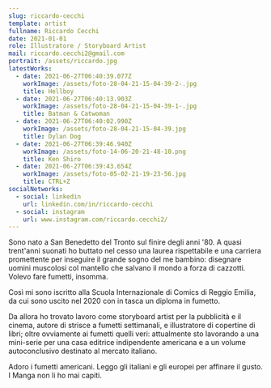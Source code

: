 ```yaml
---
slug: riccardo-cecchi
template: artist
fullname: Riccardo Cecchi
date: 2021-01-01
role: Illustratore / Storyboard Artist
mail: riccardo.cecchi2@gmail.com
portrait: /assets/riccardo.jpg
latestWorks:
  - date: 2021-06-27T06:40:39.077Z
    workImage: /assets/foto-28-04-21-15-04-39-2-.jpg
    title: Hellboy
  - date: 2021-06-27T06:40:13.903Z
    workImage: /assets/foto-28-04-21-15-04-39-1-.jpg
    title: Batman & Catwoman
  - date: 2021-06-27T06:40:02.990Z
    workImage: /assets/foto-28-04-21-15-04-39.jpg
    title: Dylan Dog
  - date: 2021-06-27T06:39:46.940Z
    workImage: /assets/foto-14-06-20-21-48-10.png
    title: Ken Shiro
  - date: 2021-06-27T06:39:43.654Z
    workImage: /assets/foto-05-02-21-19-23-56.jpg
    title: CTRL+Z
socialNetworks:
  - social: linkedin
    url: linkedin.com/in/riccardo-cecchi
  - social: instagram
    url: www.instagram.com/riccardo.cecchi2/
---
```

Sono nato a San Benedetto del Tronto sul finire degli anni '80. A quasi trent'anni suonati ho buttato nel cesso una laurea rispettabile e una carriera promettente per inseguire il grande sogno del me bambino: disegnare uomini muscolosi col mantello che salvano il mondo a forza di cazzotti. Volevo fare fumetti, insomma.

Così mi sono iscritto alla Scuola Internazionale di Comics di Reggio Emilia, da cui sono uscito nel 2020 con in tasca un diploma in fumetto.

Da allora ho trovato lavoro come storyboard artist per la pubblicità e il cinema, autore di strisce a fumetti settimanali, e illustratore di copertine di libri; oltre ovviamente ai fumetti quelli veri: attualmente sto lavorando a una mini-serie per una casa editrice indipendente americana e a un volume autoconclusivo destinato al mercato italiano.

Adoro i fumetti americani. Leggo gli italiani e gli europei per affinare il gusto. I Manga non li ho mai capiti.